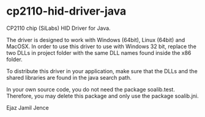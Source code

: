 # cp2110-hid-driver-java
CP2110 chip (SiLabs) HID Driver for Java.

The driver is designed to work with Windows (64bit), Linux (64bit) and MacOSX.
In order to use this driver to use with Windows 32 bit, replace the two DLLs
in project folder with the same DLL names found inside the x86 folder.

To distribute this driver in your application, make sure that the DLLs and the
shared libraries are found in the java search path.

In your own source code, you do not need the package soalib.test. Therefore,
you may delete this package and only use the package soalib.jni.

Ejaz Jamil
Jence

